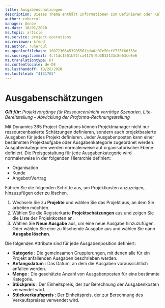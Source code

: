 ```yaml
---
title: Ausgabenschätzungen
description: Dieses Thema enthält Informationen zum Definieren oder Kalkulieren projektbasierter Ausgaben.
author: ruhercul
manager: Annbe
ms.date: 10/01/2020
ms.topic: article
ms.service: project-operations
ms.reviewer: kfend
ms.author: ruhercul
ms.openlocfilehash: 10872366453985561bda0c07e50cff7f5f6d333e
ms.sourcegitcommit: 4cf1dc1561b92fca4175f0b3813133c5e63ce8e6
ms.translationtype: HT
ms.contentlocale: de-DE
ms.lasthandoff: 10/28/2020
ms.locfileid: "4131702"
---
```

# <a name="expense-estimates"></a>Ausgabenschätzungen
_**Gilt für:** Projektvorgänge für Ressourcen/nicht vorrätige Szenarien, Lite-Bereitstellung – Abwicklung der Proforma-Rechnungsstellung_

Mit Dynamics 365 Project Operations können Projektmanager nicht nur ressourcenbasierte Schätzungen definieren, sondern auch projektbasierte Ausgaben für jedes Projekt definieren. Jeder Ausgabenposten kann einer bestimmten Projektaufgabe oder Ausgabenkategorie zugeordnet werden. Ausgabenkategorien werden normalerweise auf organisatorischer Ebene definiert. Die Preisgestaltung für jede Ausgabenkategorie wird normalerweise in der folgenden Hierarchie definiert:

- Organisation
- Kunde
- Angebot/Vertrag

Führen Sie die folgenden Schritte aus, um Projektkosten anzuzeigen, hinzuzufügen oder zu löschen.

1. Wechseln Sie zu **Projekte** und wählen Sie das Projekt aus, an dem Sie arbeiten möchten.
2. Wählen Sie die Registerkarte **Projektschätzungen** aus und zeigen Sie die Liste der Projektkosten an.
3. Wählen Sie **Neue Ausgabe** aus, um eine neue Ausgabe hinzuzufügen. Oder wählen Sie eine zu löschende Ausgabe aus und wählen Sie dann **Ausgabe löschen**.

Die folgenden Attribute sind für jede Ausgabenposition definiert:

- **Kategorie** : Die gemeinsamen Gruppierungen, mit denen alle für ein Projekt anfallenden Ausgaben beschrieben werden.
- **Anfangsdatum** : Das Datum, an dem die Ausgaben voraussichtlich anfallen werden.
- **Menge** : Die geschätzte Anzahl von Ausgabenposten für eine bestimmte Kategorie.
- **Stückpreis** : Der Einheitspreis, der zur Berechnung der Ausgabenkosten verwendet wird.
- **Stückverkaufspreis** : Der Einheitspreis, der zur Berechnung des Verkaufspreises verwendet wird.

